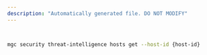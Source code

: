 ```yaml
---
description: "Automatically generated file. DO NOT MODIFY"
---
```


```bash


mgc security threat-intelligence hosts get --host-id {host-id}

```